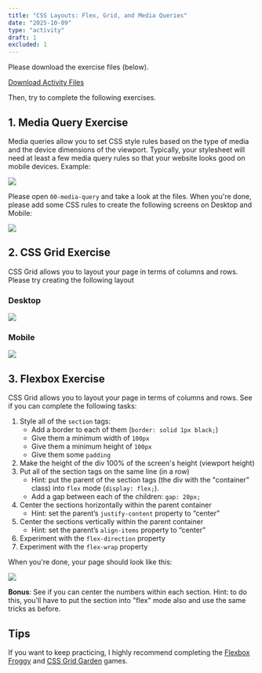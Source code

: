 ```yaml
---
title: "CSS Layouts: Flex, Grid, and Media Queries"
date: "2025-10-09"
type: "activity"
draft: 1
excluded: 1
---
```


Please download the exercise files (below).

<a href="/fall2025/downloads/css-layouts.zip" class="nu-button">Download Activity Files <i class="fas fa-download"></i></a>

Then, try to complete the following exercises.

## 1. Media Query Exercise
Media queries allow you to set CSS style rules based on the type of media and the device dimensions of the viewport. Typically, your stylesheet will need at least a few media query rules so that your website looks good on mobile devices. Example:

<img class="screenshot-sm" src="/fall2025/images/activities/css-layouts/syntax.png" />

Please open `00-media-query` and take a look at the files. When you're done, please add some CSS rules to create the following screens on Desktop and Mobile:

<img class="screenshot-xl" src="/fall2025/images/activities/css-layouts/mq.png" />

## 2. CSS Grid Exercise
CSS Grid allows you to layout your page in terms of columns and rows. Please try creating the following layout

### Desktop
<img class="screenshot-xl" src="/fall2025/images/activities/css-layouts/grid-desktop.png" />

### Mobile
<img class="screenshot-xs" src="/fall2025/images/activities/css-layouts/grid-mobile.png" />


## 3. Flexbox Exercise
CSS Grid allows you to layout your page in terms of columns and rows. See if you can complete the following tasks:

1. Style all of the `section` tags:
    * Add a border to each of them (`border: solid 1px black;`)
    * Give them a minimum width of `100px`
    * Give them a minimum height of `100px`
    * Give them some `padding`
1. Make the height of the div 100% of the screen's height (viewport height)
1. Put all of the section tags on the same line (in a row)
    * Hint: put the parent of the section tags (the div with the "container" class) into `flex` mode (`display: flex;`).
    * Add a gap between each of the children: `gap: 20px;`
1. Center the sections horizontally within the parent container
    * Hint: set the parent’s `justify-content` property to “center”
1. Center the sections vertically within the parent container
    * Hint: set the parent’s `align-items` property to “center”
1. Experiment with the `flex-direction` property
1. Experiment with the `flex-wrap` property

When you're done, your page should look like this:


<img class="screenshot-xl border border-gray-400 mb-4" src="/fall2025/images/activities/css-layouts/flex.png" />


**Bonus**: See if you can center the numbers within each section. Hint: to do this, you'll have to put the section into "flex" mode also and use the same tricks as before.

## Tips
If you want to keep practicing, I highly recommend completing the <a href="https://flexboxfroggy.com/" target="_blank">Flexbox Froggy</a> and <a href="https://cssgridgarden.com/" target="_blank">CSS Grid Garden</a> games.